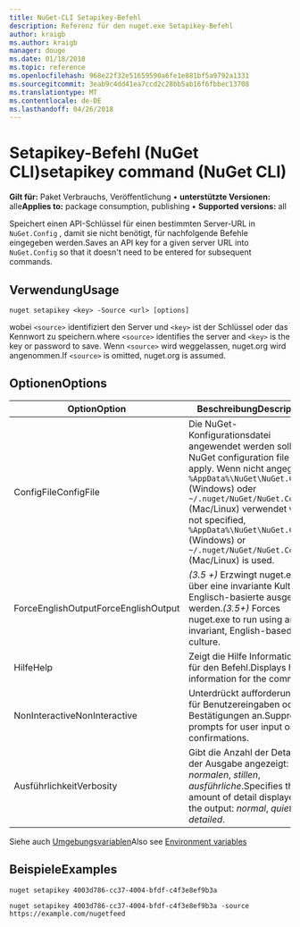 ```yaml
---
title: NuGet-CLI Setapikey-Befehl
description: Referenz für den nuget.exe Setapikey-Befehl
author: kraigb
ms.author: kraigb
manager: douge
ms.date: 01/18/2018
ms.topic: reference
ms.openlocfilehash: 968e22f32e51659590a6fe1e881bf5a9792a1331
ms.sourcegitcommit: 3eab9c4dd41ea7ccd2c28bb5ab16f6fbbec13708
ms.translationtype: MT
ms.contentlocale: de-DE
ms.lasthandoff: 04/26/2018
---
```

# <a name="setapikey-command-nuget-cli"></a><span data-ttu-id="100c9-103">Setapikey-Befehl (NuGet CLI)</span><span class="sxs-lookup"><span data-stu-id="100c9-103">setapikey command (NuGet CLI)</span></span>

<span data-ttu-id="100c9-104">**Gilt für:** Paket Verbrauchs, Veröffentlichung &bullet; **unterstützte Versionen:** alle</span><span class="sxs-lookup"><span data-stu-id="100c9-104">**Applies to:** package consumption, publishing &bullet; **Supported versions:** all</span></span>

<span data-ttu-id="100c9-105">Speichert einen API-Schlüssel für einen bestimmten Server-URL in `NuGet.Config` , damit sie nicht benötigt, für nachfolgende Befehle eingegeben werden.</span><span class="sxs-lookup"><span data-stu-id="100c9-105">Saves an API key for a given server URL into `NuGet.Config` so that it doesn't need to be entered for subsequent commands.</span></span>

## <a name="usage"></a><span data-ttu-id="100c9-106">Verwendung</span><span class="sxs-lookup"><span data-stu-id="100c9-106">Usage</span></span>

```cli
nuget setapikey <key> -Source <url> [options]
```

<span data-ttu-id="100c9-107">wobei `<source>` identifiziert den Server und `<key>` ist der Schlüssel oder das Kennwort zu speichern.</span><span class="sxs-lookup"><span data-stu-id="100c9-107">where `<source>` identifies the server and `<key>` is the key or password to save.</span></span> <span data-ttu-id="100c9-108">Wenn `<source>` wird weggelassen, nuget.org wird angenommen.</span><span class="sxs-lookup"><span data-stu-id="100c9-108">If `<source>` is omitted, nuget.org is assumed.</span></span>

## <a name="options"></a><span data-ttu-id="100c9-109">Optionen</span><span class="sxs-lookup"><span data-stu-id="100c9-109">Options</span></span>

| <span data-ttu-id="100c9-110">Option</span><span class="sxs-lookup"><span data-stu-id="100c9-110">Option</span></span> | <span data-ttu-id="100c9-111">Beschreibung</span><span class="sxs-lookup"><span data-stu-id="100c9-111">Description</span></span> |
| --- | --- |
| <span data-ttu-id="100c9-112">ConfigFile</span><span class="sxs-lookup"><span data-stu-id="100c9-112">ConfigFile</span></span> | <span data-ttu-id="100c9-113">Die NuGet-Konfigurationsdatei angewendet werden soll.</span><span class="sxs-lookup"><span data-stu-id="100c9-113">The NuGet configuration file to apply.</span></span> <span data-ttu-id="100c9-114">Wenn nicht angegeben, `%AppData%\NuGet\NuGet.Config` (Windows) oder `~/.nuget/NuGet/NuGet.Config` (Mac/Linux) verwendet wird.</span><span class="sxs-lookup"><span data-stu-id="100c9-114">If not specified, `%AppData%\NuGet\NuGet.Config` (Windows) or `~/.nuget/NuGet/NuGet.Config` (Mac/Linux) is used.</span></span>|
| <span data-ttu-id="100c9-115">ForceEnglishOutput</span><span class="sxs-lookup"><span data-stu-id="100c9-115">ForceEnglishOutput</span></span> | <span data-ttu-id="100c9-116">*(3.5 +)*  Erzwingt nuget.exe über eine invariante Kultur Englisch-basierte ausgeführt werden.</span><span class="sxs-lookup"><span data-stu-id="100c9-116">*(3.5+)* Forces nuget.exe to run using an invariant, English-based culture.</span></span> |
| <span data-ttu-id="100c9-117">Hilfe</span><span class="sxs-lookup"><span data-stu-id="100c9-117">Help</span></span> | <span data-ttu-id="100c9-118">Zeigt die Hilfe Informationen für den Befehl.</span><span class="sxs-lookup"><span data-stu-id="100c9-118">Displays help information for the command.</span></span> |
| <span data-ttu-id="100c9-119">NonInteractive</span><span class="sxs-lookup"><span data-stu-id="100c9-119">NonInteractive</span></span> | <span data-ttu-id="100c9-120">Unterdrückt aufforderungen für Benutzereingaben oder Bestätigungen an.</span><span class="sxs-lookup"><span data-stu-id="100c9-120">Suppresses prompts for user input or confirmations.</span></span> |
| <span data-ttu-id="100c9-121">Ausführlichkeit</span><span class="sxs-lookup"><span data-stu-id="100c9-121">Verbosity</span></span> | <span data-ttu-id="100c9-122">Gibt die Anzahl der Details in der Ausgabe angezeigt: *normalen*, *stillen*, *ausführliche*.</span><span class="sxs-lookup"><span data-stu-id="100c9-122">Specifies the amount of detail displayed in the output: *normal*, *quiet*, *detailed*.</span></span> |

<span data-ttu-id="100c9-123">Siehe auch [Umgebungsvariablen](cli-ref-environment-variables.md)</span><span class="sxs-lookup"><span data-stu-id="100c9-123">Also see [Environment variables](cli-ref-environment-variables.md)</span></span>

## <a name="examples"></a><span data-ttu-id="100c9-124">Beispiele</span><span class="sxs-lookup"><span data-stu-id="100c9-124">Examples</span></span>

```cli
nuget setapikey 4003d786-cc37-4004-bfdf-c4f3e8ef9b3a

nuget setapikey 4003d786-cc37-4004-bfdf-c4f3e8ef9b3a -source https://example.com/nugetfeed
```
